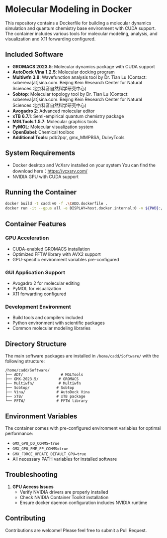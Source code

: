 # Molecular Modeling in Docker

This repository contains a Dockerfile for building a molecular dynamics simulation and quantum chemistry base environment with CUDA support. The container includes various tools for molecular modeling, analysis, and visualization and X11 forwarding configured.

## Included Software

- **GROMACS 2023.5**: Molecular dynamics package with CUDA support
- **AutoDock Vina 1.2.5**: Molecular docking program
- **Multiwfn 3.8**: Wavefunction analysis tool by Dr. Tian Lu (Contact: sobereva[at]sina.com. Beijing Kein Research Center for Natural Sciences 北京科音自然科学研究中心)
- **Sobtop**: Molecular topology tool by Dr. Tian Lu (Contact: sobereva[at]sina.com. Beijing Kein Research Center for Natural Sciences 北京科音自然科学研究中心)
- **Avogadro 2**: Advanced molecular editor
- **xTB 6.7.1**: Semi-empirical quantum chemistry package
- **MGLTools 1.5.7**: Molecular graphics tools
- **PyMOL**: Molecular visualization system
- **OpenBabel**: Chemical toolbox
- **Additional Tools**: pdb2pqr, gmx_MMPBSA, DuIvyTools

## System Requirements

- Docker desktop and VcXsrv installed on your system
You can find the download here：https://vcxsrv.com/
- NVIDIA GPU with CUDA support

## Running the Container

```bash
docker build -t cadd:v0 -f .\CADD.dockerfile .
docker run -it --gpus all -e DISPLAY=host.docker.internal:0 -v ${PWD}:/home/cadd/test cadd:v0 /bin/bash # Mount the current location to this address inside the container /home/cadd/test
```

## Container Features

### GPU Acceleration
- CUDA-enabled GROMACS installation
- Optimized FFTW library with AVX2 support
- GPU-specific environment variables pre-configured

### GUI Application Support
- Avogadro 2 for molecular editing
- PyMOL for visualization
- X11 forwarding configured

### Development Environment
- Build tools and compilers included
- Python environment with scientific packages
- Common molecular modeling libraries

## Directory Structure

The main software packages are installed in `/home/cadd/Software/` with the following structure:

```
/home/cadd/Software/
├── ADT/                 # MGLTools
├── GMX-2023.5/         # GROMACS
├── Multiwfn/           # Multiwfn
├── Sobtop/            # Sobtop
├── Vina/              # AutoDock Vina
├── xTB/               # xTB package
└── FFTW/              # FFTW library
```

## Environment Variables

The container comes with pre-configured environment variables for optimal performance:

- `GMX_GPU_DD_COMMS=true`
- `GMX_GPU_PME_PP_COMMS=true`
- `GMX_FORCE_UPDATE_DEFAULT_GPU=true`
- All necessary PATH variables for installed software

## Troubleshooting

1. **GPU Access Issues**
   - Verify NVIDIA drivers are properly installed
   - Check NVIDIA Container Toolkit installation
   - Ensure docker daemon configuration includes NVIDIA runtime

## Contributing

Contributions are welcome! Please feel free to submit a Pull Request.
